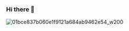 ### Hi there 👋
![01bce837b060e1f9121a684ab9462e54_w200](https://user-images.githubusercontent.com/97684794/220264133-9c3be284-26df-4d64-a1be-5105aa08b095.gif)

<!--
**elinaslvtvn/elinaslvtvn** is a ✨ _special_ ✨ repository because its `README.md` (this file) appears on your GitHub profile.

Here are some ideas to get you started:

- 🔭 I’m currently working on ...
- 🌱 I’m currently learning ...
- 👯 I’m looking to collaborate on ...
- 🤔 I’m looking for help with ...
- 💬 Ask me about ...
- 📫 How to reach me: ...
- 😄 Pronouns: ...
- ⚡ Fun fact: ...
-->
